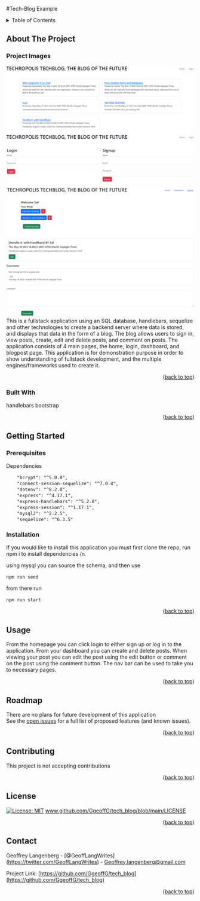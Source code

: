 #Tech-Blog Example

  <!-- TABLE OF CONTENTS -->
  <details>
    <summary>Table of Contents</summary>
    <ol>
      <li>
        <a href="#about-the-project">About The Project</a>
        <ul>
          <li><a href="#Project Image">Project Images</a></li>
          <li><a href="#built-with">Built With</a></li>
        </ul>
      </li>
      <li>
        <a href="#getting-started">Getting Started</a>
        <ul>
          <li><a href="#prerequisites">Prerequisites</a></li>
          <li><a href="#installation">Installation</a></li>
        </ul>
      </li>
      <li><a href="#usage">Usage</a></li>
      <li><a href="#roadmap">Roadmap</a></li>
      <li><a href="#contributing">Contributing</a></li>
      <li><a href="#license">License</a></li>
      <li><a href="#contact">Contact</a></li>
      <li><a href="#acknowledgments">Acknowledgments</a></li>
    </ol>
  </details>
  
  
  
  <!-- ABOUT THE PROJECT -->
  ## About The Project
  ### Project Images  
  ![product-screenshot](https://github.com/GgeoffG/tech_blog/blob/main/images/homepage.png)<br>
  ![product-screenshot](https://github.com/GgeoffG/tech_blog/blob/main/images/login.png)<br>
   ![product-screenshot](https://github.com/GgeoffG/tech_blog/blob/main/images/dashboard.png)<br>
    ![product-screenshot](https://github.com/GgeoffG/tech_blog/blob/main/images/blogpost.png)<br>
  This is a fullstack application using an SQL database, handlebars, sequelize and other technologies to create a backend server where data is stored, and displays that data in the form of a blog. The blog allows users to sign in, view posts, create, edit and delete posts, and comment on posts. The application consists of 4 main pages, the home, login, dashboard, and blogpost page. This application is for demonstration purpose in order to show understanding of fullstack development, and the multiple engines/frameworks used to create it.
  <p align="right">(<a href="#readme-top">back to top</a>)</p>
  
  
  
  ### Built With
  handlebars
  bootstrap
  <p align="right">(<a href="#readme-top">back to top</a>)</p>
  
  
  
  <!-- GETTING STARTED -->
  
   ## Getting Started
  
  
  ### Prerequisites <br>
  Dependencies
~~~
    "bcrypt": "^5.0.0",
    "connect-session-sequelize": "^7.0.4",
    "dotenv": "^8.2.0",
    "express": "^4.17.1",
    "express-handlebars": "^5.2.0",
    "express-session": "^1.17.1",
    "mysql2": "^2.2.5",
    "sequelize": "^6.3.5"
~~~
 ### Installation <br> 
  If you would like to install this application you must first clone the repo, 
run npm i to install dependencies /n

using mysql you can source the schema, and then use

```
npm run seed
```

from there run

```
npm run start
```

  <p align="right">(<a href="#readme-top">back to top</a>)</p>
  
  
  
  <!-- USAGE EXAMPLES -->
  ## Usage <br>
  From the homepage you can click login to either sign up or log in to the application. From your dashboard you can create and delete posts. When viewing your post you can edit the post using the edit button or comment on the post using the comment button.
The nav bar can be used to take you to necessary pages. 
  
  <p align="right">(<a href="#readme-top">back to top</a>)</p>
  
  
  
  <!-- ROADMAP -->
  ## Roadmap
  There are no plans for future development of this application <br> 
  See the [open issues](https://github.com/GgeoffG/tech_blog/issues) for a full list of proposed features (and known issues).
  
  <p align="right">(<a href="#readme-top">back to top</a>)</p>
  
  
  
  <!-- CONTRIBUTING -->
  ## Contributing
  This project is not accepting contributions
  <p align="right">(<a href="#readme-top">back to top</a>)</p>
  
  
  
  <!-- LICENSE -->
   ## License <br>
  [![License: MIT](https://img.shields.io/badge/License-MIT-yellow.svg)](https://opensource.org/licenses/MIT) 
  www.github.com/GgeoffG/tech_blog/blob/main/LICENSE
  <p align="right">(<a href="#readme-top">back to top</a>)</p>

  <!-- CONTACT -->

## Contact

Geoffrey Langenberg - [@GeoffLangWrites] (https://twitter.com/GeoffLangWrites) - Geoffrey.langenberg@gmail.com

Project Link: [https://github.com/GgeoffG/tech_blog](https://github.com/GgeoffG/tech_blog)

  <p align="right">(<a href="#readme-top">back to top</a>)</p>
  
  
  <!-- ACKNOWLEDGMENTS -->
